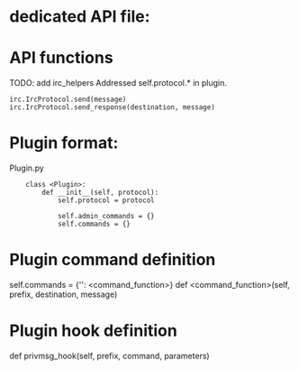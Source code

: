 
# dedicated API file:
# API functions 
TODO: add irc_helpers
Addressed self.protocol.* in plugin.
    
    irc.IrcProtocol.send(message)
    irc.IrcProtocol.send_response(destination, message)

# Plugin format:
Plugin.py 
    
        class <Plugin>:
            def __init__(self, protocol):
                self.protocol = protocol
                
                self.admin_commands = {}
                self.commands = {}
                
# Plugin command definition
self.commands = {'<command>': <command_function>}
def <command_function>(self, prefix, destination, message)

# Plugin hook definition
def privmsg_hook(self, prefix, command, parameters)
